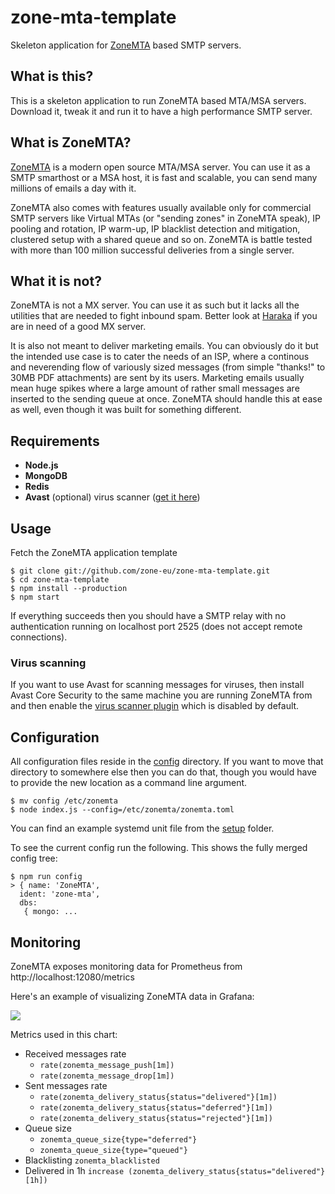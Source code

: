 # zone-mta-template

Skeleton application for [ZoneMTA](https://github.com/zone-eu/zone-mta) based SMTP servers.

## What is this?

This is a skeleton application to run ZoneMTA based MTA/MSA servers. Download it, tweak it and run it to have a high performance SMTP server.

## What is ZoneMTA?

[ZoneMTA](https://github.com/zone-eu/zone-mta) is a modern open source MTA/MSA server. You can use it as a SMTP smarthost or a MSA host, it is fast and scalable, you can send many millions of emails a day with it.

ZoneMTA also comes with features usually available only for commercial SMTP servers like Virtual MTAs (or "sending zones" in ZoneMTA speak), IP pooling and rotation, IP warm-up, IP blacklist detection and mitigation, clustered setup with a shared queue and so on. ZoneMTA is battle tested with more than 100 million successful deliveries from a single server.

## What it is not?

ZoneMTA is not a MX server. You can use it as such but it lacks all the utilities that are needed to fight inbound spam. Better look at [Haraka](http://haraka.github.io/) if you are in need of a good MX server.

It is also not meant to deliver marketing emails. You can obviously do it but the intended use case is to cater the needs of an ISP, where a continous and neverending flow of variously sized messages (from simple "thanks!" to 30MB PDF attachments) are sent by its users. Marketing emails usually mean huge spikes where a large amount of rather small messages are inserted to the sending queue at once. ZoneMTA should handle this at ease as well, even though it was built for something different.

## Requirements

*   **Node.js**
*   **MongoDB**
*   **Redis**
*   **Avast** (optional) virus scanner ([get it here](https://www.avast.com/linux-server-antivirus))

## Usage

Fetch the ZoneMTA application template

```
$ git clone git://github.com/zone-eu/zone-mta-template.git
$ cd zone-mta-template
$ npm install --production
$ npm start
```

If everything succeeds then you should have a SMTP relay with no authentication running on localhost port 2525 (does not accept remote connections).

### Virus scanning

If you want to use Avast for scanning messages for viruses, then install Avast Core Security to the same machine you are running ZoneMTA from and then enable the [virus scanner plugin](config/plugins/avast.toml) which is disabled by default.

## Configuration

All configuration files reside in the [config](.config) directory. If you want to move that directory to somewhere else then you can do that, though you would have to provide the new location as a command line argument.

```
$ mv config /etc/zonemta
$ node index.js --config=/etc/zonemta/zonemta.toml
```

You can find an example systemd unit file from the [setup](./setup) folder.

To see the current config run the following. This shows the fully merged config tree:

```
$ npm run config
> { name: 'ZoneMTA',
  ident: 'zone-mta',
  dbs:
   { mongo: ...
```

## Monitoring

ZoneMTA exposes monitoring data for Prometheus from http://localhost:12080/metrics

Here's an example of visualizing ZoneMTA data in Grafana:

![](https://cldup.com/3xgBRHEIZU.png)

Metrics used in this chart:

*   Received messages rate
    *   `rate(zonemta_message_push[1m])`
    *   `rate(zonemta_message_drop[1m])`
*   Sent messages rate
    *   `rate(zonemta_delivery_status{status="delivered"}[1m])`
    *   `rate(zonemta_delivery_status{status="deferred"}[1m])`
    *   `rate(zonemta_delivery_status{status="rejected"}[1m])`
*   Queue size
    *   `zonemta_queue_size{type="deferred"}`
    *   `zonemta_queue_size{type="queued"}`
*   Blacklisting `zonemta_blacklisted`
*   Delivered in 1h `increase (zonemta_delivery_status{status="delivered"}[1h])`
